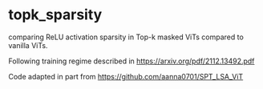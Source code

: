 # topk_sparsity
comparing ReLU activation sparsity in Top-k masked ViTs compared to vanilla ViTs.

Following training regime described in https://arxiv.org/pdf/2112.13492.pdf

Code adapted in part from https://github.com/aanna0701/SPT_LSA_ViT
